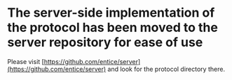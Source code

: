 # The server-side implementation of the protocol has been moved to the server repository for ease of use

Please visit [https://github.com/entice/server](https://github.com/entice/server) and look for the protocol directory there.
